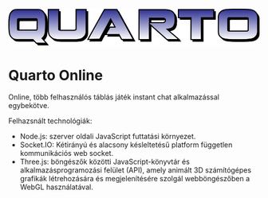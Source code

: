 
![Quarto Online](/assets/public/media/QUARTO-LOGO.svg)

# Quarto Online

Online, több felhasználós táblás játék instant chat alkalmazással egybekötve.<br/>

Felhazsnált technológiák:<br/>

* Node.js: szerver oldali JavaScript futtatási környezet.<br/>
* Socket.IO: Kétirányú és alacsony késleltetésű platform független kommunikációs web socket.<br/>
* Three.js: böngészők közötti JavaScript-könyvtár és alkalmazásprogramozási felület (API), amely animált 3D számítógépes grafikák létrehozására és megjelenítésére szolgál webböngészőben a WebGL használatával.<br/>